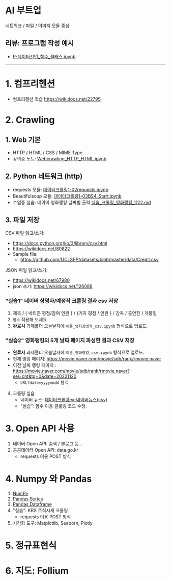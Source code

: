 # AI 부트업

네트워크 / 파일 / 이미지 모듈 중심

## 리뷰: 프로그램 작성 예시
 - [P-데이터선언_함수_클래스.ipynb](notebooks/P-데이터선언_함수_클래스.ipynb)

---

# 1. 컴프리헨션

  - 컴프리헨션 학습 https://wikidocs.net/22795

# 2. Crawling

## 1. Web 기본
   - HTTP / HTML / CSS / MIME Type
   - 강의중 노트: [Webcrawling_HTTP_HTML.ipynb](notebooks/Webcrawling_HTTP_HTML.ipynb)
## 2. Python 네트워크 (http)
   - requests 모듈: [데이터크롤링1-02requests.ipynb](notebooks/데이터크롤링1-02requests.ipynb)
   - Beautifulsoup 모듈: [데이터크롤링1-03BS4_Start.ipynb](notebooks/데이터크롤링1-03BS4_Start.ipynb)
   - 수업중 실습: 네이버 영화랭킹 날짜별 출력 [실습_크롤링_영화랭킹_1122.md](notebooks/실습_크롤링_영화랭킹_1122.md)

## 3. 파일 저장

CSV 파일 읽고/쓰기:
   - https://docs.python.org/ko/3/library/csv.html
   - https://wikidocs.net/80822
   - Sample file:
       - https://github.com/UCLSPP/datasets/blob/master/data/Credit.csv

JSON 파일 읽고/쓰기:
   - https://wikidocs.net/67980 
   - json 쓰기: https://wikidocs.net/126088

### "실습1" 네이버 상영자/예정작 크롤링 결과 csv 저장

1. 제목 / { 네티즌 평점/참여 인원 } / {기자 평점 / 인원 } / 감독 / 출연진 / 개봉일
1. `함수` 적용해 보세요
1. **완료시** 과제폴더 오늘날자에 `이름_영화상영작_csv.ipynb` 형식으로 업로드.


### "실습2" 영화랭킹의 5개 날짜 페이지 파싱한 결과 CSV 저장
 - **완료시** 과제폴더 오늘날자에 `이름_영화랭킹_csv.ipynb` 형식으로 업로드.
 - 현재 랭킹 페이지: https://movie.naver.com/movie/sdb/rank/rmovie.naver
 - 이전 날짜 랭킹 페이지 : https://movie.naver.com/movie/sdb/rank/rmovie.naver?sel=cnt&tg=0&date=20221120
     - `URL?date=yyyymmdd` 형식


4. 크롤링 실습
   - 네이버 뉴스: [데이터크롤링ex-네이버뉴스(csv)](notebooks/데이터크롤링ex-네이버뉴스(csv).ipynb)
   - "실습": 함수 이용 클롤링 코드 수정.

# 3. Open API 사용
   1. 네이버 Open API: 검색 / 블로그 등...
   2. 공공데이터 Open API: data.go.kr
        - requests 이용 POST 방식


# 4. Numpy 와 Pandas
   1. [NumPy](notebooks/2-01NumPy1-Tutorial_0.ipynb)
   2. [Pandas Series](notebooks/2-04Pandas_Series-0.ipynb)
   3. [Pandas Dataframe](notebooks/2-05Pandas_DataFrame-0.ipynb)
   4. "실습": KRX 주식시세 크롤링
        - requests 이용 POST 방식
   5. 시각화 도구: Matplotlib, Seaborn, Plotly


# 5. 정규표현식


# 6. 지도: Follium

<!--
- Image module: Pillow
- NumPy, Pandas, Matplotlib, Seaborn
-->
